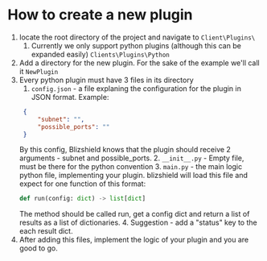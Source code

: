# How to create a new plugin
1. locate the root directory of the project and navigate to ```Client\Plugins\```
   1. Currently we only support python plugins (although this can be expanded easily)
   ```Clients\Plugins\Python```
2. Add a directory for the new plugin. For the sake of the example we'll call it `NewPlugin`
3. Every python plugin must have 3 files in its directory
   1. `config.json` - a file explaning the configuration for the plugin in JSON format. Example:
   ```json
    {
        "subnet": "",
        "possible_ports": ""
    }
   ```
   By this config, Blizshield knows that the plugin should receive 2 arguments - subnet and possible_ports.
   2. `__init__.py` - Empty file, must be there for the python convention
   3. `main.py` - the main logic python file, implementing your plugin. blizshield will load this file and expect for one function of this format:
   ```python
   def run(config: dict) -> list[dict]
   ```
   The method should be called run, get a config dict and return a list of results as a list of dictionaries.
   4. Suggestion - add a "status" key to the each result dict.
4. After adding this files, implement the logic of your plugin and you are good to go.